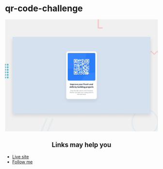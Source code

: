 # qr-code-challenge
<img src = "design/desktop-preview.jpg"/>
<h2 align="center">Links may help you</h2>
<ul>
  <li><a href = "https://mohamedate.github.io/qr-code-challenge/" target = "_blank">Live site</a></li>
  <li><a href = "https://mohamedate.github.io/qr-code-challenge/" target = "_blank"> Follow me</li>
 </ul>
